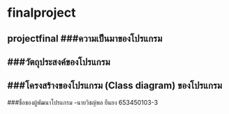 # finalproject
projectfinal
###ความเป็นมาของโปรแกรม
-

###วัตถุประสงค์ของโปรแกรม
-

###โครงสร้างของโปรแกรม (Class diagram) ของโปรแกรม
-

###ชื่อของผู้พัฒนาโปรแกรม
-นายวิชญ์พล ยืนยง 653450103-3
